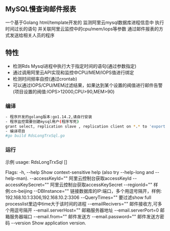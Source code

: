 ## MySQL慢查询邮件报表
一个基于Golang html/template开发的
监测阿里云mysql数据库进程信息中
执行时间过长的语句
并关联阿里云监控中的cpu/mem/iops等参数
通过邮件报表的方式发送给相关人员的程序

## 特性
- 检测Rds Mysql进程中执行大于指定时间的语句(通过参数指定)
- 通过调用阿里云API实现和监控中CPU/MEM/IOPS值进行绑定
- 检测时间频率自控(通过crontab)
- 可以通过IOPS/CPU/MEM过滤结果，如果达到某个设置的阀值进行邮件告警(项目设置的阀值:IOPS>12000,CPU>90,MEM>90)

### 编译
```bash
- 程序开发的golang版本:go1.14.2,请自行安装
- 程序监控需要创建mysql用户(程序写死)
grant select, replication slave , replication client on *.* to 'export'@'%' identified '123456'
- 编译项目
#go build RdsLongTrxSql.go
```
### 运行
示例
usage: RdsLongTrxSql [<flags>]

Flags:
  -h, --help                 Show context-sensitive help (also try --help-long and --help-man).
      --accessKeyId=""       阿里云控制台获取accessKeyId
      --accessKeySecret=""   阿里云控制台获取accessKeySecret
      --regionId=""          样例:cn-beijing
      --DBInstance=""        链接数据库的IP:端口，多个用逗号隔开，样例: 192.168.10.1:3306,192.168.10.2:3306
      --QueryTimes=""        要过滤show full processlist里边中time大于该时间的进程
      --emailRecivers=""     邮件接收方,可多个用逗号隔开
      --email.serverHost=""  邮箱服务器地址
      --email.serverPort=0   邮箱服务器端口
      --email.from=""        邮件发送方
      --email.password=""    邮件发送方密码
      --version              Show application version.

